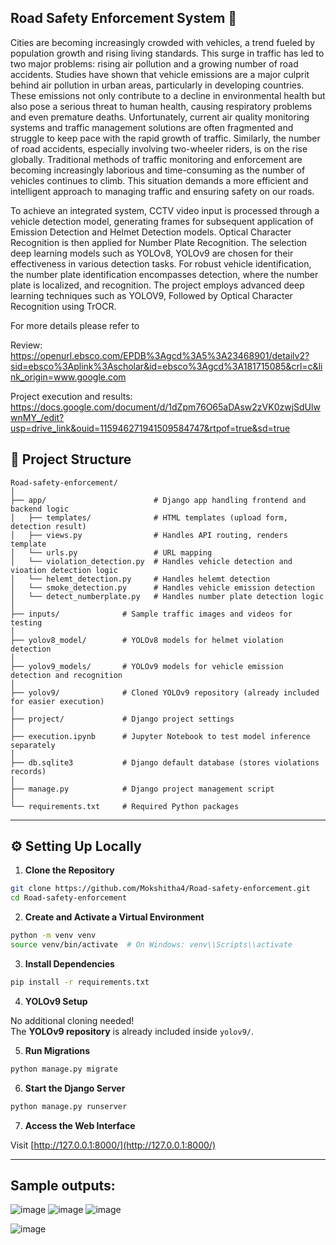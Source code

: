 ## Road Safety Enforcement System 🚦

Cities are becoming increasingly crowded with vehicles, a trend fueled by population growth
and rising living standards. This surge in traffic has led to two major problems: rising air
pollution and a growing number of road accidents. Studies have shown that vehicle emissions
are a major culprit behind air pollution in urban areas, particularly in developing countries.
These emissions not only contribute to a decline in environmental health but also pose a
serious threat to human health, causing respiratory problems and even premature deaths.
Unfortunately, current air quality monitoring systems and traffic management solutions are
often fragmented and struggle to keep pace with the rapid growth of traffic. Similarly, the
number of road accidents, especially involving two-wheeler riders, is on the rise globally.
Traditional methods of traffic monitoring and enforcement are becoming increasingly
laborious and time-consuming as the number of vehicles continues to climb. This situation
demands a more efficient and intelligent approach to managing traffic and ensuring safety on
our roads.

To achieve an integrated system, CCTV video input is processed through a vehicle detection
model, generating frames for subsequent application of Emission Detection and Helmet
Detection models. Optical Character Recognition is then applied for Number Plate
Recognition. The selection deep learning models such as YOLOv8, YOLOv9 are chosen for
their effectiveness in various detection tasks.
For robust vehicle identification, the number plate identification encompasses detection,
where the number plate is localized, and recognition. The project employs advanced deep
learning techniques such as YOLOV9, Followed by Optical Character Recognition using
TrOCR.

For more details please refer to

Review: https://openurl.ebsco.com/EPDB%3Agcd%3A5%3A23468901/detailv2?sid=ebsco%3Aplink%3Ascholar&id=ebsco%3Agcd%3A181715085&crl=c&link_origin=www.google.com

Project execution and results: https://docs.google.com/document/d/1dZpm76O65aDAsw2zVK0zwjSdUlwwnMY_/edit?usp=drive_link&ouid=115946271941509584747&rtpof=true&sd=true 



## 📁 Project Structure

```
Road-safety-enforcement/
│
├── app/                        # Django app handling frontend and backend logic
│   ├── templates/              # HTML templates (upload form, detection result)
│   ├── views.py                # Handles API routing, renders template
│   └── urls.py                 # URL mapping
│   └── violation_detection.py  # Handles vehicle detection and vioation detection logic 
│   └── helemt_detection.py     # Handles helemt detection 
│   └── smoke_detection.py      # Handles vehicle emission detection 
│   └── detect_numberplate.py   # Handles number plate detection logic   
│
├── inputs/              # Sample traffic images and videos for testing
│
├── yolov8_model/        # YOLOv8 models for helmet violation detection
│
├── yolov9_models/       # YOLOv9 models for vehicle emission detection and recognition
│
├── yolov9/              # Cloned YOLOv9 repository (already included for easier execution)
│
├── project/             # Django project settings
│
├── execution.ipynb      # Jupyter Notebook to test model inference separately
│
├── db.sqlite3           # Django default database (stores violations records)
│
├── manage.py            # Django project management script
│
└── requirements.txt     # Required Python packages
```

---

## ⚙️ Setting Up Locally

1. **Clone the Repository**

```bash
git clone https://github.com/Mokshitha4/Road-safety-enforcement.git
cd Road-safety-enforcement
```

2. **Create and Activate a Virtual Environment**

```bash
python -m venv venv
source venv/bin/activate  # On Windows: venv\\Scripts\\activate
```

3. **Install Dependencies**

```bash
pip install -r requirements.txt
```

4. **YOLOv9 Setup**

No additional cloning needed!  
The **YOLOv9 repository** is already included inside `yolov9/`.  

5. **Run Migrations**

```bash
python manage.py migrate
```

6. **Start the Django Server**

```bash
python manage.py runserver
```

7. **Access the Web Interface**

Visit [http://127.0.0.1:8000/](http://127.0.0.1:8000/)

---

## Sample outputs:
![image](https://github.com/user-attachments/assets/665f0626-b256-4a01-814f-f0e70467f2ca)
![image](https://github.com/user-attachments/assets/febf275f-51bc-49db-932d-c3ee84403c9c)
![image](https://github.com/user-attachments/assets/1d253dcf-a319-47f8-8c7d-21013e7623f1)

![image](https://github.com/user-attachments/assets/a0e64030-74b1-49b5-bd86-3417dd49968d)




